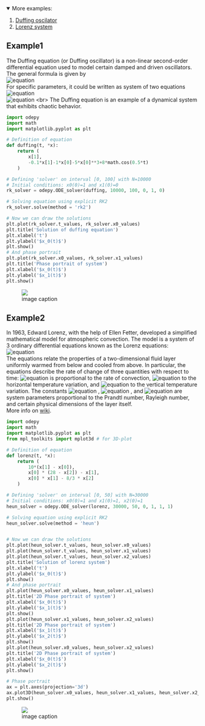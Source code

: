 
<!-- TABLE OF CONTENTS -->
<details open="open">
  <summary>More examples:</summary>
  <ol>
    <li><a href="#Example1">Duffing oscilator</a></li>
    <li><a href="#Example2">Lorenz system</a></li>
  </ol>
</details>

## Example1
The Duffing equation (or Duffing oscillator) is a non-linear second-order differential equation used to model certain damped and driven oscillators.
The general formula is given by
<br>
![equation](/exmpl_img/eq4.PNG)
<br>
For specific parameters, it could be written as system of two equations
<br>
![equation](http://chart.apis.google.com/chart?cht=tx&chl=\frac{dx_0}{dt}=x_1)
<br>
![equation](http://chart.apis.google.com/chart?cht=tx&chl=\frac{dx_1}{dt}=-0.1x_1-x_0-5x_0^{3}%2B8\cos(0.5t))
<br>
The Duffing equation is an example of a dynamical system that exhibits chaotic behavior.

```python
import odepy
import math
import matplotlib.pyplot as plt

# Definition of equation
def duffing(t, *x):
    return (
        x[1],
        -0.1*x[1]-1*x[0]-5*x[0]**3+8*math.cos(0.5*t)
    )

# Defining 'solver' on interval [0, 100] with N=10000
# Initial conditions: x0(0)=1 and x1(0)=0
rk_solver = odepy.ODE_solver(duffing, 10000, 100, 0, 1, 0)

# Solving equation using explicit RK2
rk_solver.solve(method = 'rk2')

# Now we can draw the solutions
plt.plot(rk_solver.t_values, rk_solver.x0_values)
plt.title('Solution of duffing equation')
plt.xlabel('t')
plt.ylabel('$x_0(t)$')
plt.show()
# And phase portrait
plt.plot(rk_solver.x0_values, rk_solver.x1_values)
plt.title('Phase portrait of system')
plt.xlabel('$x_0(t)$')
plt.ylabel('$x_1(t)$')
plt.show()
```
<figure><img src="eq5.png"><figcaption>image caption</figcaption></figure>


## Example2
In 1963, Edward Lorenz, with the help of Ellen Fetter, developed a simplified mathematical model for atmospheric convection.
The model is a system of 3 ordinary differential equations known as the Lorenz equations:
<br>
![equation](/exmpl_img/eq6.PNG)
<br>
The equations relate the properties of a two-dimensional fluid layer uniformly warmed from below and cooled from above.
In particular, the equations describe the rate of change of three quantities with respect to time:
![equation](http://chart.apis.google.com/chart?cht=tx&chl=x) is proportional to the rate of convection,
![equation](http://chart.apis.google.com/chart?cht=tx&chl=y) to the horizontal temperature variation, and
![equation](http://chart.apis.google.com/chart?cht=tx&chl=z) to the vertical temperature variation.
The constants ![equation](http://chart.apis.google.com/chart?cht=tx&chl=\sigma) , ![equation](http://chart.apis.google.com/chart?cht=tx&chl=\rho) , and ![equation](http://chart.apis.google.com/chart?cht=tx&chl=\beta) are system parameters proportional to the Prandtl number, Rayleigh number, and certain physical dimensions of the layer itself.<br>
More info on <a href="https://en.wikipedia.org/wiki/Lorenz_system">wiki</a>.
<br>
```python
import odepy
import math
import matplotlib.pyplot as plt
from mpl_toolkits import mplot3d # for 3D-plot

# Definition of equation
def lorenz(t, *x):
    return (
        10*(x[1] - x[0]),
        x[0] * (28 - x[2]) - x[1],
        x[0] * x[1] - 8/3 * x[2]
    )

# Defining 'solver' on interval [0, 50] with N=30000
# Initial conditions: x0(0)=1 and x1(0)=1, x2(0)=1
heun_solver = odepy.ODE_solver(lorenz, 30000, 50, 0, 1, 1, 1)

# Solving equation using explicit RK2
heun_solver.solve(method = 'heun')


# Now we can draw the solutions
plt.plot(heun_solver.t_values, heun_solver.x0_values)
plt.plot(heun_solver.t_values, heun_solver.x1_values)
plt.plot(heun_solver.t_values, heun_solver.x2_values)
plt.title('Solution of lorenz system')
plt.xlabel('t')
plt.ylabel('$x_0(t)$')
plt.show()
# And phase portrait
plt.plot(heun_solver.x0_values, heun_solver.x1_values)
plt.title('2D Phase portrait of system')
plt.xlabel('$x_0(t)$')
plt.ylabel('$x_1(t)$')
plt.show()
plt.plot(heun_solver.x1_values, heun_solver.x2_values)
plt.title('2D Phase portrait of system')
plt.xlabel('$x_1(t)$')
plt.ylabel('$x_2(t)$')
plt.show()
plt.plot(heun_solver.x0_values, heun_solver.x2_values)
plt.title('2D Phase portrait of system')
plt.xlabel('$x_0(t)$')
plt.ylabel('$x_2(t)$')
plt.show()

# Phase portrait
ax = plt.axes(projection='3d')
ax.plot3D(heun_solver.x0_values, heun_solver.x1_values, heun_solver.x2_values, 'gray')
plt.show()
```

<figure><img src="eq7.png"><figcaption>image caption</figcaption></figure>



